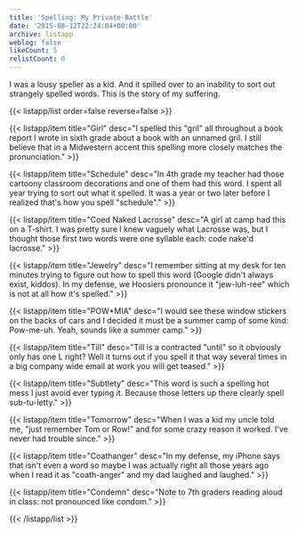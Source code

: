 ```yaml
---
title: 'Spelling: My Private Battle'
date: '2015-08-12T22:24:04+00:00'
archive: listapp
weblog: false
likeCount: 5
relistCount: 0
---
```


I was a lousy speller as a kid. And it spilled over to an inability to sort out strangely spelled words. This is the story of my suffering.

<!--more-->

{{< listapp/list order=false reverse=false >}}

   {{< listapp/item title="Girl"
      desc="I spelled this \"gril\" all throughout a book report I wrote in sixth grade about a book with an unnamed gril. I still believe that in a Midwestern accent this spelling more closely matches the pronunciation." >}}

   {{< listapp/item title="Schedule"
      desc="In 4th grade my teacher had those cartoony classroom decorations and one of them had this word. I spent all year trying to sort out what it spelled. It was a year or two later before I realized that's how you spell \"schedule\"." >}}

   {{< listapp/item title="Coed Naked Lacrosse"
      desc="A girl at camp had this on a T-shirt. I was pretty sure I knew vaguely what Lacrosse was, but I thought those first two words were one syllable each: code nake'd lacrosse." >}}

   {{< listapp/item title="Jewelry"
      desc="I remember sitting at my desk for ten minutes trying to figure out how to spell this word (Google didn't always exist, kiddos). In my defense, we Hoosiers pronounce it \"jew-luh-ree\" which is not at all how it's spelled." >}}

   {{< listapp/item title="POW*MIA"
      desc="I would see these window stickers on the backs of cars and I decided it must be a summer camp of some kind: Pow-me-uh. Yeah, sounds like a summer camp." >}}

   {{< listapp/item title="Till"
      desc="Till is a contracted \"until\" so it obviously only has one L right? Well it turns out if you spell it that way several times in a big company wide email at work you will get teased." >}}

   {{< listapp/item title="Subtlety"
      desc="This word is such a spelling hot mess I just avoid ever typing it. Because those letters up there clearly spell sub-tu-letty." >}}

   {{< listapp/item title="Tomorrow"
      desc="When I was a kid my uncle told me, \"just remember Tom or Row!\" and for some crazy reason it worked. I've never had trouble since." >}}

   {{< listapp/item title="Coathanger"
      desc="In my defense, my iPhone says that isn't even a word so maybe I was actually right all those years ago when I read it as \"coath-anger\" and my dad laughed and laughed." >}}

   {{< listapp/item title="Condemn"
      desc="Note to 7th graders reading aloud in class: not pronounced like condom." >}}

{{< /listapp/list >}}
